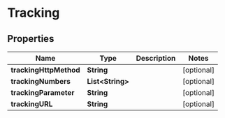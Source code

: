 
# Tracking

## Properties
Name | Type | Description | Notes
------------ | ------------- | ------------- | -------------
**trackingHttpMethod** | **String** |  |  [optional]
**trackingNumbers** | **List&lt;String&gt;** |  |  [optional]
**trackingParameter** | **String** |  |  [optional]
**trackingURL** | **String** |  |  [optional]



